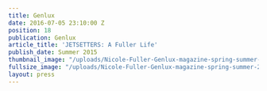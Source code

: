 ```yaml
---
title: Genlux
date: 2016-07-05 23:10:00 Z
position: 18
publication: Genlux
article_title: 'JETSETTERS: A Fuller Life'
publish_date: Summer 2015
thumbnail_image: "/uploads/Nicole-Fuller-Genlux-magazine-spring-summer-2015-b42425.jpg"
fullsize_image: "/uploads/Nicole-Fuller-Genlux-magazine-spring-summer-2015-b42425.jpg"
layout: press
---
```


